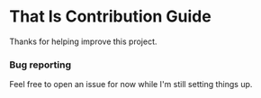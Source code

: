 # That Is Contribution Guide
Thanks for helping improve this project.

### Bug reporting
Feel free to open an issue for now while I'm still setting things up.